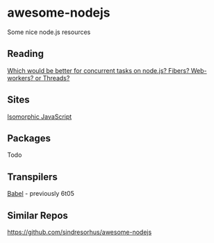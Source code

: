 # awesome-nodejs
Some nice node.js resources

## Reading

[Which would be better for concurrent tasks on node.js? Fibers? Web-workers? or Threads?](http://stackoverflow.com/questions/10773564/which-would-be-better-for-concurrent-tasks-on-node-js-fibers-web-workers-or-t)

## Sites

[Isomorphic JavaScript](http://isomorphic.net/)

## Packages

Todo

## Transpilers

[Babel](https://babeljs.io/) - previously 6t05

## Similar Repos

https://github.com/sindresorhus/awesome-nodejs
